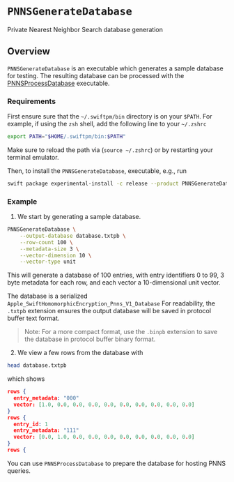 # ``PNNSGenerateDatabase``

Private Nearest Neighbor Search database generation

## Overview

`PNNSGenerateDatabase` is an executable which generates a sample database for testing.
The resulting database can be processed with the [PNNSProcessDatabase](https://swiftpackageindex.com/apple/swift-homomorphic-encryption/1.0.2/documentation/pnnsprocessdatabase) executable.

### Requirements
First ensure sure that the `~/.swiftpm/bin` directory is on your `$PATH`.
For example, if using the `zsh` shell, add the following line to your `~/.zshrc`
```sh
export PATH="$HOME/.swiftpm/bin:$PATH"
```
Make sure to reload the path via (`source ~/.zshrc`) or by restarting your terminal emulator.

Then, to install the `PNNSGenerateDatabase`, executable, e.g., run
```sh
swift package experimental-install -c release --product PNNSGenerateDatabase
```

### Example

1. We start by generating a sample database.
```sh
PNNSGenerateDatabase \
    --output-database database.txtpb \
    --row-count 100 \
    --metadata-size 3 \
    --vector-dimension 10 \
    --vector-type unit
```

This will generate a database of 100 entries, with entry identifiers 0 to 99, 3 byte metadata for each row, and each vector a 10-dimensional unit vector.

The database is a serialized `Apple_SwiftHomomorphicEncryption_Pnns_V1_Database`
For readability, the `.txtpb` extension ensures the output database will be saved in protocol buffer text format.

> Note: For a more compact format, use the `.binpb` extension to save the database in protocol buffer binary format.

2. We view a few rows from the database with
```sh
head database.txtpb
```
which shows
```json
rows {
  entry_metadata: "000"
  vector: [1.0, 0.0, 0.0, 0.0, 0.0, 0.0, 0.0, 0.0, 0.0, 0.0]
}
rows {
  entry_id: 1
  entry_metadata: "111"
  vector: [0.0, 1.0, 0.0, 0.0, 0.0, 0.0, 0.0, 0.0, 0.0, 0.0]
}
rows {
```

You can use `PNNSProcessDatabase` to prepare the database for hosting PNNS queries.
